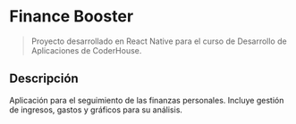 # Finance Booster
> Proyecto desarrollado en React Native para el curso de Desarrollo de Aplicaciones de CoderHouse.

## Descripción
Aplicación para el seguimiento de las finanzas personales. Incluye gestión de ingresos, gastos y gráficos para su análisis.
